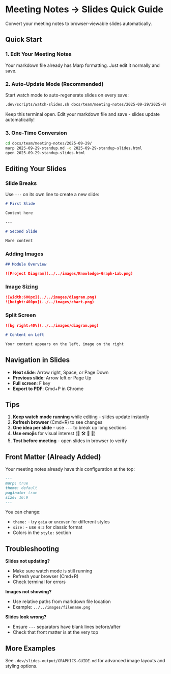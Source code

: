 # Meeting Notes → Slides Quick Guide

Convert your meeting notes to browser-viewable slides automatically.

## Quick Start

### 1. Edit Your Meeting Notes

Your markdown file already has Marp formatting. Just edit it normally and save.

### 2. Auto-Update Mode (Recommended)

Start watch mode to auto-regenerate slides on every save:

```bash
.dev/scripts/watch-slides.sh docs/team/meeting-notes/2025-09-29/2025-09-29-standup.md
```

Keep this terminal open. Edit your markdown file and save - slides update automatically!

### 3. One-Time Conversion

```bash
cd docs/team/meeting-notes/2025-09-29/
marp 2025-09-29-standup.md -o 2025-09-29-standup-slides.html
open 2025-09-29-standup-slides.html
```

## Editing Your Slides

### Slide Breaks

Use `---` on its own line to create a new slide:

```markdown
# First Slide

Content here

---

# Second Slide

More content
```

### Adding Images

```markdown
## Module Overview

![Project Diagram](../../images/Knowledge-Graph-Lab.png)
```

### Image Sizing

```markdown
![width:600px](../../images/diagram.png)
![height:400px](../../images/chart.png)
```

### Split Screen

```markdown
![bg right:40%](../../images/diagram.png)

# Content on Left

Your content appears on the left, image on the right
```

## Navigation in Slides

- **Next slide**: Arrow right, Space, or Page Down
- **Previous slide**: Arrow left or Page Up  
- **Full screen**: F key
- **Export to PDF**: Cmd+P in Chrome

## Tips

1. **Keep watch mode running** while editing - slides update instantly
2. **Refresh browser** (Cmd+R) to see changes
3. **One idea per slide** - use `---` to break up long sections
4. **Use emojis** for visual interest (🤖 🛠️ 🎨 📢)
5. **Test before meeting** - open slides in browser to verify

## Front Matter (Already Added)

Your meeting notes already have this configuration at the top:

```markdown
---
marp: true
theme: default
paginate: true
size: 16:9
---
```

You can change:
- `theme:` - try `gaia` or `uncover` for different styles
- `size:` - use `4:3` for classic format
- Colors in the `style:` section

## Troubleshooting

**Slides not updating?**
- Make sure watch mode is still running
- Refresh your browser (Cmd+R)
- Check terminal for errors

**Images not showing?**
- Use relative paths from markdown file location
- Example: `../../images/filename.png`

**Slides look wrong?**
- Ensure `---` separators have blank lines before/after
- Check that front matter is at the very top

## More Examples

See `.dev/slides-output/GRAPHICS-GUIDE.md` for advanced image layouts and styling options.
